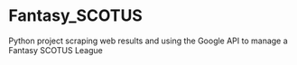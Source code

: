 # Fantasy_SCOTUS
Python project scraping web results and using the Google API to manage a Fantasy SCOTUS League
